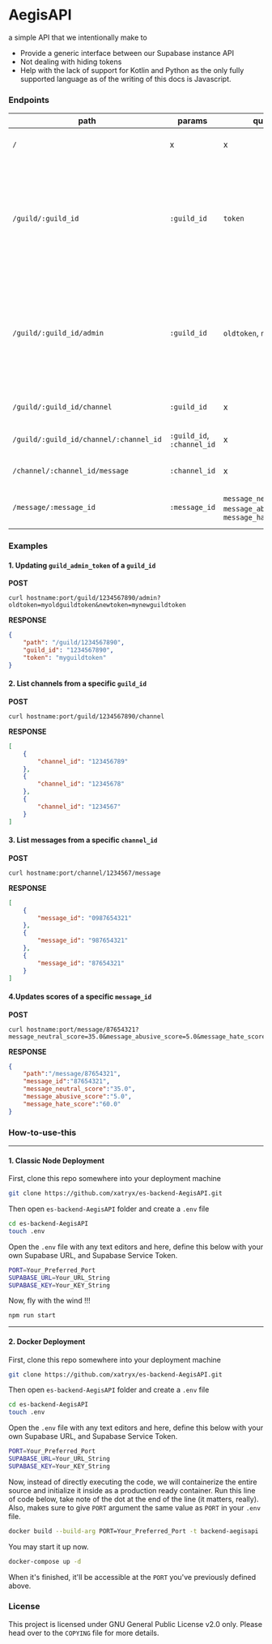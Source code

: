 # AegisAPI
a simple API that we intentionally make to
* Provide a generic interface between our Supabase instance API
* Not dealing with hiding tokens
* Help with the lack of support for Kotlin and Python as the only fully supported language as of the writing of this docs is Javascript.

### Endpoints
| path | params | queries | description | return |
|-|-|-|-|-|
| `/` | x | x | greetings | a simple message <3 |
| `/guild/:guild_id` | `:guild_id` | `token` | returns `guild` details of an existing `guild_id` with a matching `token` | a `guild` object, if `token` is not supplied nor found zero matching then it won't |
| `/guild/:guild_id/admin` | `:guild_id` | `oldtoken`, `newtoken` | updates `guild_admin_token` of an existing `guild_id` with a matching `oldtoken` to a `newtoken` | a `guild` object, if `token` is not supplied nor found zero matching then it won't |
| `/guild/:guild_id/channel` | `:guild_id` | x | list of `channel`s to a specific `guild_id` | an array of `channel`s |
| `/guild/:guild_id/channel/:channel_id` | `:guild_id`, `:channel_id` | x | Yet to be decided | a `channel` object |
| `/channel/:channel_id/message` | `:channel_id` | x | list of `message`s to a specific `channel_id` | an array of `messages` |
| `/message/:message_id` | `:message_id` | `message_neutral_score`, `message_abusive_score`, `message_hate_score` | updates the scores of a specific `message_id` | a `message` object |

### Examples

#### 1. Updating `guild_admin_token` of a `guild_id`

**POST**
```
curl hostname:port/guild/1234567890/admin?oldtoken=myoldguildtoken&newtoken=mynewguildtoken
```

**RESPONSE**
```json
{
    "path": "/guild/1234567890",
    "guild_id": "1234567890",
    "token": "myguildtoken"
}
```

#### 2. List channels from a specific `guild_id`

**POST**
```
curl hostname:port/guild/1234567890/channel
```

**RESPONSE**
```json
[
    {
        "channel_id": "123456789"
    },
    {
        "channel_id": "12345678"
    },
    {
        "channel_id": "1234567"
    }
]
```

#### 3. List messages from a specific `channel_id`

**POST**
```
curl hostname:port/channel/1234567/message
```

**RESPONSE**
```json
[
    {
        "message_id": "0987654321"
    },
    {
        "message_id": "987654321"
    },
    {
        "message_id": "87654321"
    }
]
```

#### 4.Updates scores of a specific `message_id`

**POST**
```
curl hostname:port/message/87654321?message_neutral_score=35.0&message_abusive_score=5.0&message_hate_score=60.0
```

**RESPONSE**
```json
{
    "path":"/message/87654321",
    "message_id":"87654321",
    "message_neutral_score":"35.0",
    "message_abusive_score":"5.0",
    "message_hate_score":"60.0"
}
```

### How-to-use-this

-----

#### 1. Classic Node Deployment

First, clone this repo somewhere into your deployment machine

```bash
git clone https://github.com/xatryx/es-backend-AegisAPI.git
```

Then open `es-backend-AegisAPI` folder and create a `.env` file
```bash
cd es-backend-AegisAPI
touch .env
```

Open the `.env` file with any text editors and here, define this below with your own Supabase URL, and Supabase Service Token.
```bash
PORT=Your_Preferred_Port
SUPABASE_URL=Your_URL_String
SUPABASE_KEY=Your_KEY_String
```

Now, fly with the wind !!!
```bash
npm run start
```

-----

#### 2. Docker Deployment

First, clone this repo somewhere into your deployment machine

```bash
git clone https://github.com/xatryx/es-backend-AegisAPI.git
```

Then open `es-backend-AegisAPI` folder and create a `.env` file
```bash
cd es-backend-AegisAPI
touch .env
```

Open the `.env` file with any text editors and here, define this below with your own Supabase URL, and Supabase Service Token.
```bash
PORT=Your_Preferred_Port
SUPABASE_URL=Your_URL_String
SUPABASE_KEY=Your_KEY_String
```

Now, instead of directly executing the code, we will containerize the entire source and initialize it inside as a production ready container. Run this line of code below, take note of the dot at the end of the line (it matters, really). Also, makes sure to give `PORT` argument the same value as `PORT` in your `.env` file.

```bash
docker build --build-arg PORT=Your_Preferred_Port -t backend-aegisapi .
```

You may start it up now.

```bash
docker-compose up -d
```

When it's finished, it'll be accessible at the `PORT` you've previously defined above.

### License
This project is licensed under GNU General Public License v2.0 only. Please head over to the `COPYING` file for more details.
